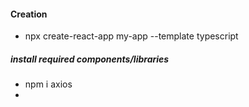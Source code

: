 #### Creation
* npx create-react-app my-app --template typescript

##### install required components/libraries
* npm i axios
* 
